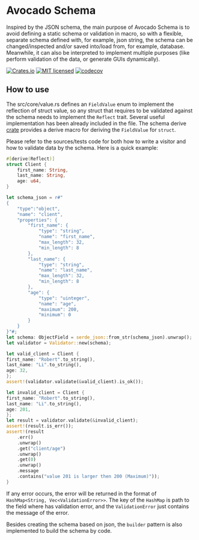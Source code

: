 # Avocado Schema

Inspired by the JSON schema, the main purpose of Avocado Schema is to avoid defining a static schema or validation in macro, so with a flexible, separate schema defined with, for example, json string, the schema can be changed/inspected and/or saved into/load from, for example, database. Meanwhile, it can also be interpreted to implement multiple purposes (like perform validation of the data, or generate GUIs dynamically).

[![Crates.io][crates-badge]][crates-url]
[![MIT licensed][mit-badge]][mit-url]
[![codecov][codecov-badge]][codecov-url]

[crates-badge]: https://img.shields.io/badge/crates-0.7.0-blue
[crates-url]: https://crates.io/crates/avocado-schema
[mit-badge]: https://img.shields.io/badge/license-MIT-blue.svg
[mit-url]: https://github.com/zwnormal/avocado-schema/blob/main/LICENSE
[codecov-badge]: https://codecov.io/gh/zwnormal/avocado-schema/graph/badge.svg?token=D3NUTKPBYM
[codecov-url]: https://codecov.io/gh/zwnormal/avocado-schema

## How to use

The src/core/value.rs defines an `FieldValue` enum to implement the reflection of struct value, so any struct that requires to be validated against the schema needs to implement the `Reflect` trait. Several useful implementation has been already included in the file. The schema derive [crate](https://crates.io/crates/avocado-schema-derive) provides a derive macro for deriving the `FieldValue` for `struct`.

Please refer to the sources/tests code for both how to write a visitor and how to validate data by the schema. Here is a quick example:
```rust
#[derive(Reflect)]
struct Client {
    first_name: String,
    last_name: String,
    age: u64,
}

let schema_json = r#"
{
    "type":"object",
    "name": "client",
    "properties": {
        "first_name": {
            "type": "string",
            "name": "first_name",
            "max_length": 32,
            "min_length": 8
        },
        "last_name": {
            "type": "string",
            "name": "last_name",
            "max_length": 32,
            "min_length": 8
        },
        "age": {
            "type": "uinteger",
            "name": "age",
            "maximum": 200,
            "minimum": 0
        }
    }
}"#;
let schema: ObjectField = serde_json::from_str(schema_json).unwrap();
let validator = Validator::new(schema);

let valid_client = Client {
first_name: "Robert".to_string(),
last_name: "Li".to_string(),
age: 32,
};
assert!(validator.validate(&valid_client).is_ok());

let invalid_client = Client {
first_name: "Robert".to_string(),
last_name: "Li".to_string(),
age: 201,
};
let result = validator.validate(&invalid_client);
assert!(result.is_err());
assert!(result
    .err()
    .unwrap()
    .get("client/age")
    .unwrap()
    .get(0)
    .unwrap()
    .message
    .contains("value 201 is larger then 200 (Maximum)"));
}
```

If any error occurs, the error will be returned in the format of `HashMap<String, Vec<ValidationError>>`. The key of the `HashMap` is path to the field where has validation error, and the `ValidationError` just contains the message of the error.

Besides creating the schema based on json, the `builder` pattern is also implemented to build the schema by code.

